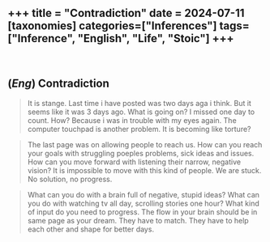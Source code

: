 +++
title = "Contradiction"
date = 2024-07-11
[taxonomies]
categories=["Inferences"]
tags=["Inference", "English", "Life", "Stoic"]
+++
---
<br>

## (*Eng*) Contradiction
> It is stange. Last time i have posted was two days aga i think. But it seems like it was 3 days ago. What is going on? I missed one day to count. How? Because i was in trouble with my eyes again. The computer touchpad is another problem. It is becoming like torture?

> The last page was on allowing people to reach us. How can you reach your goals with struggling poeples problems, sick ideas and issues. How can you move forward with listening their narrow, negative vision? It is impossible to move with this kind of people. We are stuck. No solution, no progress. 

> What can you do with a brain full of negative, stupid ideas? What can you do with watching tv all day, scrolling stories one hour? What kind of input do you need to progress. The flow in your brain should be in same page as your dream. They have to match. They have to help each other and shape for better days.
